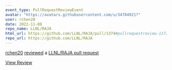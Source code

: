 ```yaml
---
event_type: PullRequestReviewEvent
avatar: "https://avatars.githubusercontent.com/u/34784921?"
user: rchen20
date: 2022-11-08
repo_name: LLNL/RAJA
html_url: https://github.com/LLNL/RAJA/pull/1374#pullrequestreview-1172486035
repo_url: https://github.com/LLNL/RAJA
---
```


<a href='https://github.com/rchen20' target='_blank'>rchen20</a> <a href='https://github.com/LLNL/RAJA/pull/1374#pullrequestreview-1172486035' target='_blank'>reviewed</a> a <a href='https://github.com/LLNL/RAJA/pull/1374' target='_blank'>LLNL/RAJA pull request</a>

<small></small>

<a href='https://github.com/LLNL/RAJA/pull/1374#pullrequestreview-1172486035' target='_blank'>View Review</a>